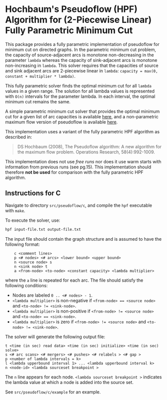 # Hochbaum's Pseudoflow (HPF) Algorithm for (2-Piecewise Linear) Fully Parametric Minimum Cut
This package provides a fully parametric implementation of pseudoflow for minimum cut on directed graphs. In the parametric minimum cut problem, the capacity of source-adjacent arcs is monotone non-decreasing in the parameter `lambda` whereas the capacity of sink-adjacent arcs is monotone non-increasing in `lambda`. This solver requires that the capacities of source and sink adjacent arcs are 2-piecewise linear in `lambda`: `capacity = max(0, constant + multiplier * lambda)`.

This fully parametric solver finds the optimal minimum cut for all `lambda` values in a given range. The solution for all lambda values is represented with `O(n)` intervals for the parameter lambda. In each interval, the optimal minimum cut remains the same.

A simple parametric minimum cut solver that provides the optimal minimum cut for a given list of arc capacities is available [here](https://riot.ieor.berkeley.edu/Applications/Pseudoflow/parametric.html), and a non-parametric maximum flow version of pseudoflow is available [here](https://riot.ieor.berkeley.edu/Applications/Pseudoflow/maxflow.html).

This implementation uses a variant of the fully parametric HPF algorithm as described in:
>    DS Hochbaum (2008), The Pseudoflow algorithm: A new algorithm for the maximum flow problem. Operations Research, 58(4):992-1009.

This implementation does not use *free runs* nor does it use warm starts with information from previous runs (see pg.15). This implementation should therefore **not be used** for comparison with the fully parametric HPF algorithm.

## Instructions for C
Navigate to directory `src/pseudoflow/c`, and compile the `hpf` executable with `make`.

To execute the solver, use:
```bash
hpf input-file.txt output-file.txt
```

The input file should contain the graph structure and is assumed to have the following format:
```
    c <comment lines>
    p <# nodes> <# arcs> <lower bound> <upper bound>
    n <source node> s
    n <sink node> t
    a <from-node> <to-node> <constant capacity> <lambda multiplier>
```
where the `a` line is repeated for each arc. The file should satisfy the following conditions:
- Nodes are labeled `0 .. <# nodes> - 1`.
- `<lambda multiplier>` is non-negative if `<from-node> == <source node>` and `<to-node> != <sink-node>`.
- `<lambda multiplier>` is non-positive if `<from-node> != <source node>` and `<to-node> == <sink-node>`.
- `<lambda multiplier>` is zero if `<from-node> != <source node>` and `<to-node> != <sink-node>`.

The solver will generate the following output file:
```
t <time (in sec) read data> <time (in sec) initialize> <time (in sec) solve>
s <# arc scans> <# mergers> <# pushes> <# relabels > <# gap >
p <number of lambda intervals = k>
l <lambda upperbound interval 1> ... <lambda upperbound interval k>
n <node-id> <lambda sourceset breakpoint >
```
The `n` line appears for each node. `<lambda sourceset breakpoint >` indicates the lambda value at which a node is added into the source set.

See `src/pseudoflow/c/example` for an example.
